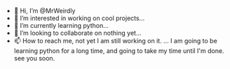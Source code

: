 - 👋 Hi, I’m @MrWeirdly
- 👀 I’m interested in working on cool projects...
- 🌱 I’m currently learning python...
- 💞️ I’m looking to collaborate on nothing yet...
- 📫 How to reach me, not yet I am still working on it. ...
I am going to be learning python for a long time, and going to take my time until I'm done. see you soon.
<!---
chance this later maybe? yes maybe. make sure to learn bro! I mean it!
--->

